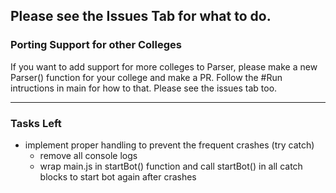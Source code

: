 Please see the Issues Tab for what to do.<br />
---

### Porting Support for other Colleges
If you want to add support for more colleges to Parser, please make a new <collegeName>Parser() function for your college and make a PR. Follow the #Run intructions in main for how to that. Please see the issues tab too.
    
---
### Tasks Left
- implement proper handling to prevent the frequent crashes (try catch)
    - remove all console logs
    - wrap main.js in startBot() function and call startBot() in all catch blocks to start bot again after crashes
